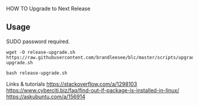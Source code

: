 HOW TO Upgrade to Next Release

## Usage

SUDO password required.

```
wget -O release-upgrade.sh https://raw.githubusercontent.com/brandleesee/blc/master/scripts/upgrade/release-upgrade.sh

bash release-upgrade.sh
```

Links & tutorials
https://stackoverflow.com/a/1298103
https://www.cyberciti.biz/faq/find-out-if-package-is-installed-in-linux/
https://askubuntu.com/a/156914
